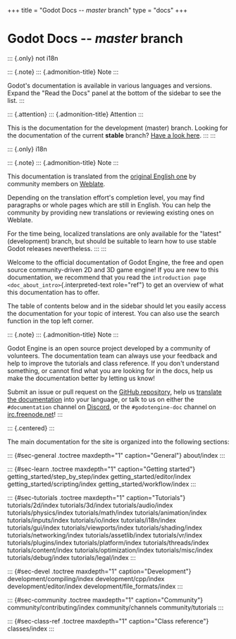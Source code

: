 +++
title = "Godot Docs -- *master* branch"
type = "docs"
+++

Godot Docs -- *master* branch
=============================

::: {.only}
not i18n

::: {.note}
::: {.admonition-title}
Note
:::

Godot\'s documentation is available in various languages and versions.
Expand the \"Read the Docs\" panel at the bottom of the sidebar to see
the list.
:::

::: {.attention}
::: {.admonition-title}
Attention
:::

This is the documentation for the development (master) branch. Looking
for the documentation of the current **stable** branch? [Have a look
here](https://docs.godotengine.org/en/stable).
:::
:::

::: {.only}
i18n

::: {.note}
::: {.admonition-title}
Note
:::

This documentation is translated from the [original English
one](https://docs.godotengine.org/en/latest) by community members on
[Weblate](https://hosted.weblate.org/projects/godot-engine/godot-docs).

Depending on the translation effort\'s completion level, you may find
paragraphs or whole pages which are still in English. You can help the
community by providing new translations or reviewing existing ones on
Weblate.

For the time being, localized translations are only available for the
\"latest\" (development) branch, but should be suitable to learn how to
use stable Godot releases nevertheless.
:::
:::

Welcome to the official documentation of Godot Engine, the free and open
source community-driven 2D and 3D game engine! If you are new to this
documentation, we recommend that you read the
`introduction page <doc_about_intro>`{.interpreted-text role="ref"} to
get an overview of what this documentation has to offer.

The table of contents below and in the sidebar should let you easily
access the documentation for your topic of interest. You can also use
the search function in the top left corner.

::: {.note}
::: {.admonition-title}
Note
:::

Godot Engine is an open source project developed by a community of
volunteers. The documentation team can always use your feedback and help
to improve the tutorials and class reference. If you don\'t understand
something, or cannot find what you are looking for in the docs, help us
make the documentation better by letting us know!

Submit an issue or pull request on the [GitHub
repository](https://github.com/godotengine/godot-docs/issues), help us
[translate the
documentation](https://hosted.weblate.org/engage/godot-engine/) into
your language, or talk to us on either the `#documentation` channel on
[Discord](https://discord.gg/zH7NUgz), or the `#godotengine-doc` channel
on
[irc.freenode.net](http://webchat.freenode.net/?channels=#godotengine-doc)!
:::

::: {.centered}
:::

The main documentation for the site is organized into the following
sections:

::: {#sec-general .toctree maxdepth="1" caption="General"}
about/index
:::

::: {#sec-learn .toctree maxdepth="1" caption="Getting started"}
getting\_started/step\_by\_step/index getting\_started/editor/index
getting\_started/scripting/index getting\_started/workflow/index
:::

::: {#sec-tutorials .toctree maxdepth="1" caption="Tutorials"}
tutorials/2d/index tutorials/3d/index tutorials/audio/index
tutorials/physics/index tutorials/math/index tutorials/animation/index
tutorials/inputs/index tutorials/io/index tutorials/i18n/index
tutorials/gui/index tutorials/viewports/index tutorials/shading/index
tutorials/networking/index tutorials/assetlib/index tutorials/vr/index
tutorials/plugins/index tutorials/platform/index tutorials/threads/index
tutorials/content/index tutorials/optimization/index
tutorials/misc/index tutorials/debug/index tutorials/legal/index
:::

::: {#sec-devel .toctree maxdepth="1" caption="Development"}
development/compiling/index development/cpp/index
development/editor/index development/file\_formats/index
:::

::: {#sec-community .toctree maxdepth="1" caption="Community"}
community/contributing/index community/channels community/tutorials
:::

::: {#sec-class-ref .toctree maxdepth="1" caption="Class reference"}
classes/index
:::

